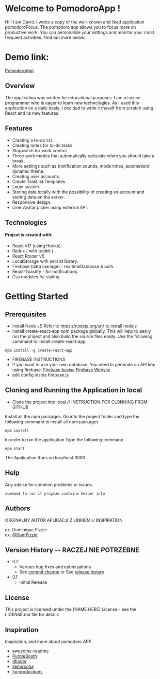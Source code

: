 # Welcome to PomodoroApp !

Hi ! I am David. I wrote a copy of the well-known and liked application pomodoroFocus. The pomodoro app allows you to focus more on productive work. You can personalize your settings and monitor your most frequent activities.
Find out more below.

# Demo link:

[PomodoroApp](https://react-http-b5eef.web.app/)

## Overview

The application was written for educational purposes. I am a novice programmer who is eager to learn new technologies. As I used this application on a daily basis, I decided to write it myself from scratch using React and its new features.

## Features

- Creating a to-do list.
- Creating notes for to-do tasks.
- Stopwatch for work control.
- Three work modes that automatically calculate when you should take a break.
- More settings such as (notification sounds, mode times, automation)
  dynamic theme.
- Creating user accounts.
- Create TaskList Templates.
- Login system.
- Storing data locally with the possibility of creating an account and storing data on the server.
- Responsive design.
- User Avatar picker using external API.

## Technologies

#### Project is created with:

- React v17 (using Hooks).
- Redux ( with toolkit ) .
- React Router v6.
- LocalStorage with persist library.
- Firebase (data manage) - realtimeDatabase & auth.
- React-Toastify - for notifications.
- Css modules for styling.

# Getting Started

## Prerequisites

- Install Node JS
  Refer to https://nodejs.org/en/ to install nodejs
- Install create-react-app npm package globally. This will help to easily run the project and also build the source files easily. Use the following command to install create-react-app

```
npm install -g create-react-app
```

- FIREBASE INSTRUCTIONS
- If you want to use your own database. You need to generate an API key using firebase.
  [Firebase basisc](https://www.youtube.com/watch?v=rQvOAnNvcNQ)
  [Firebase Website](https://firebase.google.com/)
- edit config inside firebase.js

## Cloning and Running the Application in local

- Clone the project into local // INSTRUCTION FOR CLONNING FROM GITHUB

Install all the npm packages. Go into the project folder and type the following command to install all npm packages

```
npm install
```

In order to run the application Type the following command

```
npm start
```

The Application Runs on localhost:3000

## Help

Any advise for common problems or issues.

```
command to run if program contains helper info
```

## Authors

ORGINALNY AUTOR APLIKACJI Z LINKIEM // INSPIRATION

ex. Dominique Pizzie  
ex. [@DomPizzie](https://twitter.com/dompizzie)

## Version History -- RACZEJ NIE POTRZEBNE

- 0.2
  - Various bug fixes and optimizations
  - See [commit change]() or See [release history]()
- 0.1
  - Initial Release

## License

This project is licensed under the [NAME HERE] License - see the LICENSE.md file for details

## Inspiration

Inspiration, and more about pomodoro APP.

- [awesome-readme](https://github.com/matiassingers/awesome-readme)
- [PurpleBooth](https://gist.github.com/PurpleBooth/109311bb0361f32d87a2)
- [dbader](https://github.com/dbader/readme-template)
- [zenorocha](https://gist.github.com/zenorocha/4526327)
- [fvcproductions](https://gist.github.com/fvcproductions/1bfc2d4aecb01a834b46)
